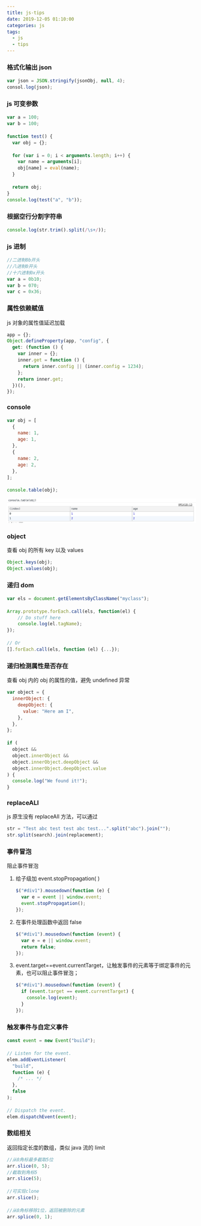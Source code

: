 ```yaml
---
title: js-tips
date: 2019-12-05 01:10:00
categories: js
tags:
  - js
  - tips
---
```


### 格式化输出 json

```javascript
var json = JSON.stringify(jsonObj, null, 4);
consol.log(json);
```

### js 可变参数

```javascript
var a = 100;
var b = 100;

function test() {
  var obj = {};

  for (var i = 0; i < arguments.length; i++) {
    var name = arguments[i];
    obj[name] = eval(name);
  }

  return obj;
}
console.log(test("a", "b"));
```

### 根据空行分割字符串

```javascript
console.log(str.trim().split(/\s+/));
```

### js 进制

```javascript
//二进制0b开头
//八进制0开头
//十六进制0x开头
var a = 0b10;
var b = 070;
var c = 0x36;
```

### 属性依赖赋值

js 对象的属性值延迟加载

```javascript
app = {};
Object.defineProperty(app, "config", {
  get: (function () {
    var inner = {};
    inner.get = function () {
      return inner.config || (inner.config = 1234);
    };
    return inner.get;
  })(),
});
```

### console

```javascript
var obj = [
  {
    name: 1,
    age: 1,
  },
  {
    name: 2,
    age: 2,
  },
];

console.table(obj);
```

![js-tips_table.png](./images/js-tips_table.png)

### object

查看 obj 的所有 key 以及 values

```javascript
Object.keys(obj);
Object.values(obj);
```

### 递归 dom

```javascript
var els = document.getElementsByClassName("myclass");

Array.prototype.forEach.call(els, function(el) {
    // Do stuff here
    console.log(el.tagName);
});

// Or
[].forEach.call(els, function (el) {...});
```

### 递归检测属性是否存在

查看 obj 内的 obj 的属性的值，避免 undefined 异常

```javascript
var object = {
  innerObject: {
    deepObject: {
      value: "Here am I",
    },
  },
};

if (
  object &&
  object.innerObject &&
  object.innerObject.deepObject &&
  object.innerObject.deepObject.value
) {
  console.log("We found it!");
}
```

### replaceALl

js 原生没有 replaceAll 方法，可以通过

```js
str = "Test abc test test abc test...".split("abc").join("");
str.split(search).join(replacement);
```

### 事件冒泡

阻止事件冒泡

1. 给子级加 event.stopPropagation( )

   ```javascript
   $("#div1").mousedown(function (e) {
     var e = event || window.event;
     event.stopPropagation();
   });
   ```

2. 在事件处理函数中返回 false

   ```javascript
   $("#div1").mousedown(function (event) {
     var e = e || window.event;
     return false;
   });
   ```

3. event.target==event.currentTarget，让触发事件的元素等于绑定事件的元素，也可以阻止事件冒泡；

   ```javascript
   $("#div1").mousedown(function (event) {
     if (event.target == event.currentTarget) {
       console.log(event);
     }
   });
   ```

### 触发事件与自定义事件

```javascript
const event = new Event("build");

// Listen for the event.
elem.addEventListener(
  "build",
  function (e) {
    /* ... */
  },
  false
);

// Dispatch the event.
elem.dispatchEvent(event);
```

### 数组相关

返回指定长度的数组，类似 java 流的 limit

```javascript
//从0角标最多截取5位
arr.slice(0, 5);
//截取到角标5
arr.slice(5);

//可实现clone
arr.slice();

//从0角标移除1位，返回被删除的元素
arr.splice(0, 1);
```
